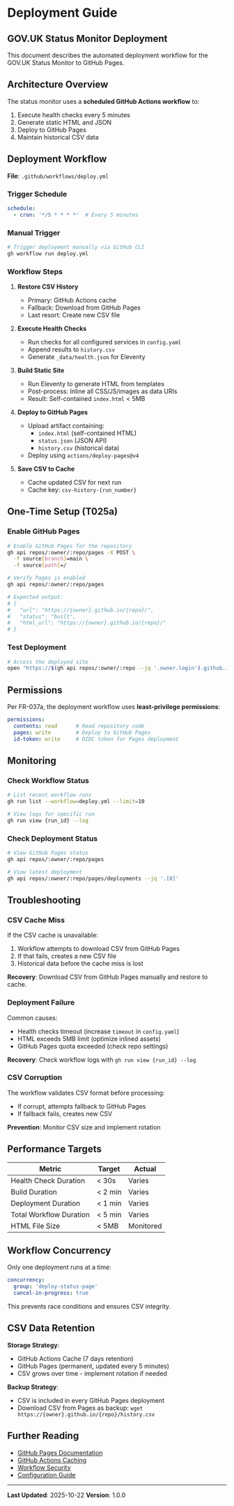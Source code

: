 # Deployment Guide

## GOV.UK Status Monitor Deployment

This document describes the automated deployment workflow for the GOV.UK Status Monitor to GitHub Pages.

## Architecture Overview

The status monitor uses a **scheduled GitHub Actions workflow** to:
1. Execute health checks every 5 minutes
2. Generate static HTML and JSON
3. Deploy to GitHub Pages
4. Maintain historical CSV data

## Deployment Workflow

**File**: `.github/workflows/deploy.yml`

### Trigger Schedule

```yaml
schedule:
  - cron: '*/5 * * * *'  # Every 5 minutes
```

### Manual Trigger

```bash
# Trigger deployment manually via GitHub CLI
gh workflow run deploy.yml
```

### Workflow Steps

1. **Restore CSV History**
   - Primary: GitHub Actions cache
   - Fallback: Download from GitHub Pages
   - Last resort: Create new CSV file

2. **Execute Health Checks**
   - Run checks for all configured services in `config.yaml`
   - Append results to `history.csv`
   - Generate `_data/health.json` for Eleventy

3. **Build Static Site**
   - Run Eleventy to generate HTML from templates
   - Post-process: Inline all CSS/JS/images as data URIs
   - Result: Self-contained `index.html` < 5MB

4. **Deploy to GitHub Pages**
   - Upload artifact containing:
     - `index.html` (self-contained HTML)
     - `status.json` (JSON API)
     - `history.csv` (historical data)
   - Deploy using `actions/deploy-pages@v4`

5. **Save CSV to Cache**
   - Cache updated CSV for next run
   - Cache key: `csv-history-{run_number}`

## One-Time Setup (T025a)

### Enable GitHub Pages

```bash
# Enable GitHub Pages for the repository
gh api repos/:owner/:repo/pages -X POST \
  -f source[branch]=main \
  -f source[path]=/

# Verify Pages is enabled
gh api repos/:owner/:repo/pages

# Expected output:
# {
#   "url": "https://{owner}.github.io/{repo}/",
#   "status": "built",
#   "html_url": "https://{owner}.github.io/{repo}/"
# }
```

### Test Deployment

```bash
# Access the deployed site
open "https://$(gh api repos/:owner/:repo --jq '.owner.login').github.io/$(gh api repos/:owner/:repo --jq '.name')/"
```

## Permissions

Per FR-037a, the deployment workflow uses **least-privilege permissions**:

```yaml
permissions:
  contents: read      # Read repository code
  pages: write        # Deploy to GitHub Pages
  id-token: write     # OIDC token for Pages deployment
```

## Monitoring

### Check Workflow Status

```bash
# List recent workflow runs
gh run list --workflow=deploy.yml --limit=10

# View logs for specific run
gh run view {run_id} --log
```

### Check Deployment Status

```bash
# View GitHub Pages status
gh api repos/:owner/:repo/pages

# View latest deployment
gh api repos/:owner/:repo/pages/deployments --jq '.[0]'
```

## Troubleshooting

### CSV Cache Miss

If the CSV cache is unavailable:
1. Workflow attempts to download CSV from GitHub Pages
2. If that fails, creates a new CSV file
3. Historical data before the cache miss is lost

**Recovery**: Download CSV from GitHub Pages manually and restore to cache.

### Deployment Failure

Common causes:
- Health checks timeout (increase `timeout` in `config.yaml`)
- HTML exceeds 5MB limit (optimize inlined assets)
- GitHub Pages quota exceeded (check repo settings)

**Recovery**: Check workflow logs with `gh run view {run_id} --log`

### CSV Corruption

The workflow validates CSV format before processing:
- If corrupt, attempts fallback to GitHub Pages
- If fallback fails, creates new CSV

**Prevention**: Monitor CSV size and implement rotation

## Performance Targets

| Metric | Target | Actual |
|--------|--------|--------|
| Health Check Duration | < 30s | Varies |
| Build Duration | < 2 min | Varies |
| Deployment Duration | < 1 min | Varies |
| Total Workflow Duration | < 5 min | Varies |
| HTML File Size | < 5MB | Monitored |

## Workflow Concurrency

Only one deployment runs at a time:

```yaml
concurrency:
  group: 'deploy-status-page'
  cancel-in-progress: true
```

This prevents race conditions and ensures CSV integrity.

## CSV Data Retention

**Storage Strategy**:
- GitHub Actions Cache (7 days retention)
- GitHub Pages (permanent, updated every 5 minutes)
- CSV grows over time - implement rotation if needed

**Backup Strategy**:
- CSV is included in every GitHub Pages deployment
- Download CSV from Pages as backup: `wget https://{owner}.github.io/{repo}/history.csv`

## Further Reading

- [GitHub Pages Documentation](https://docs.github.com/en/pages)
- [GitHub Actions Caching](https://docs.github.com/en/actions/using-workflows/caching-dependencies-to-speed-up-workflows)
- [Workflow Security](./security.md)
- [Configuration Guide](../specs/001-govuk-status-monitor/quickstart.md)

---

**Last Updated**: 2025-10-22
**Version**: 1.0.0

